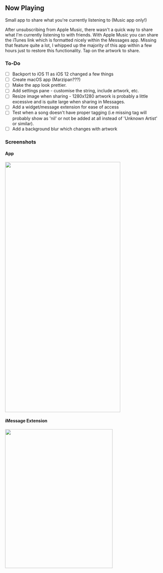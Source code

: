 ## Now Playing
Small app to share what you're currently listening to (Music app only!)

After unsubscribing from Apple Music, there wasn't a quick way to share what I'm currently listening to with friends. With Apple Music you can share the iTunes link which is formatted nicely within the Messages app. Missing that feature quite a lot, I whipped up the majority of this app within a few hours just to restore this functionality. Tap on the artwork to share.

### To-Do
- [ ] Backport to iOS 11 as iOS 12 changed a few things
- [ ] Create macOS app (Marzipan???)
- [ ] Make the app look prettier.
- [ ] Add settings pane - customise the string, include artwork, etc.
- [ ] Resize image when sharing - 1280x1280 artwork is probably a little excessive and is quite large when sharing in Messages.
- [ ] Add a widget/message extension for ease of access
- [ ] Test when a song doesn't have proper tagging (i.e missing tag will probably show as 'nil' or not be added at all instead of 'Unknown Artist' or similar).
- [ ] Add a background blur which changes with artwork

### Screenshots
#### App
<img src="https://raw.githubusercontent.com/greenywd/NowPlaying/master/IMG_4732.png" width="375" height="812">

#### iMessage Extension
<img src="https://raw.githubusercontent.com/greenywd/NowPlaying/master/IMG_4962.jpeg" width="350" height="451">
